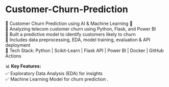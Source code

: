 # Customer-Churn-Prediction
 🔹 Customer Churn Prediction using AI & Machine Learning 🚀  
🔹 Analyzing telecom customer churn using Python, Flask, and Power BI  
🔹 Built a predictive model to identify customers likely to churn  
🔹 Includes data preprocessing, EDA, model training, evaluation & API deployment  
🔹 Tech Stack: Python | Scikit-Learn | Flask API | Power BI | Docker | GitHub Actions  

📊 **Key Features:**  
✅ Exploratory Data Analysis (EDA) for insights  
✅ Machine Learning Model for churn prediction . 
